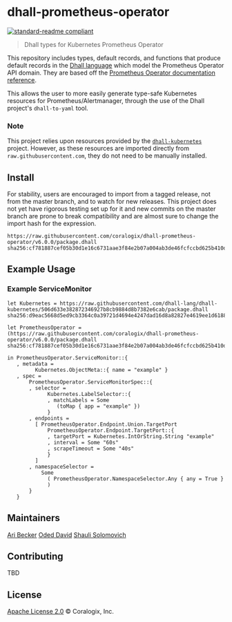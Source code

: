 # dhall-prometheus-operator
[![standard-readme compliant](https://img.shields.io/badge/readme%20style-standard-brightgreen.svg?style=flat-square)](https://github.com/RichardLitt/standard-readme)

> Dhall types for Kubernetes Prometheus Operator

This repository includes types, default records, and functions that produce default records in the [Dhall language](https://github.com/dhall-lang/dhall-lang) which model the Prometheus Operator API domain. They are based off the [Prometheus Operator documentation reference](https://github.com/coreos/prometheus-operator/blob/master/Documentation/api.md).

This allows the user to more easily generate type-safe Kubernetes resources for Prometheus/Alertmanager, through the use of the Dhall project's `dhall-to-yaml` tool.

### Note
This project relies upon resources provided by the [`dhall-kubernetes`](https://github.com/dhall-lang/dhall-kubernetes) project. However, as these resources are imported directly from `raw.githubusercontent.com`, they do not need to be manually installed.

## Install
For stability, users are encouraged to import from a tagged release, not from the master branch, and to watch for new releases. This project does not yet have rigorous testing set up for it and new commits on the master branch are prone to break compatibility and are almost sure to change the import hash for the expression.
```
https://raw.githubusercontent.com/coralogix/dhall-prometheus-operator/v6.0.0/package.dhall sha256:cf781887cef05b30d1e16c6731aae3f84e2b07a004ab3de46fcfccbd625b410d
```

## Example Usage
### Example ServiceMonitor
```dhall
let Kubernetes = https://raw.githubusercontent.com/dhall-lang/dhall-kubernetes/506d633e382872346927b8cb9884d8b7382e6cab/package.dhall sha256:d9eac5668d5ed9cb3364c0a39721d4694e4247dad16d8a82827e4619ee1d6188

let PrometheusOperator = (https://raw.githubusercontent.com/coralogix/dhall-prometheus-operator/v6.0.0/package.dhall sha256:cf781887cef05b30d1e16c6731aae3f84e2b07a004ab3de46fcfccbd625b410d

in PrometheusOperator.ServiceMonitor::{
   , metadata =
         Kubernetes.ObjectMeta::{ name = "example" }
   , spec =
       PrometheusOperator.ServiceMonitorSpec::{
       , selector =
             Kubernetes.LabelSelector::{
             , matchLabels = Some
                (toMap { app = "example" })
             }
       , endpoints =
         [ PrometheusOperator.Endpoint.Union.TargetPort
             PrometheusOperator.Endpoint.TargetPort::{
             , targetPort = Kubernetes.IntOrString.String "example"
             , interval = Some "60s"
             , scrapeTimeout = Some "40s"
             }
         ]
       , namespaceSelector =
           Some
             ( PrometheusOperator.NamespaceSelector.Any { any = True }
             )
       }
   }
```

## Maintainers
[Ari Becker](https://github.com/ari-becker)
[Oded David](https://github.com/oded-dd)
[Shauli Solomovich](https://github.com/ShauliSolomovich)

## Contributing
TBD

## License
[Apache License 2.0](https://www.apache.org/licenses/LICENSE-2.0) © Coralogix, Inc.
